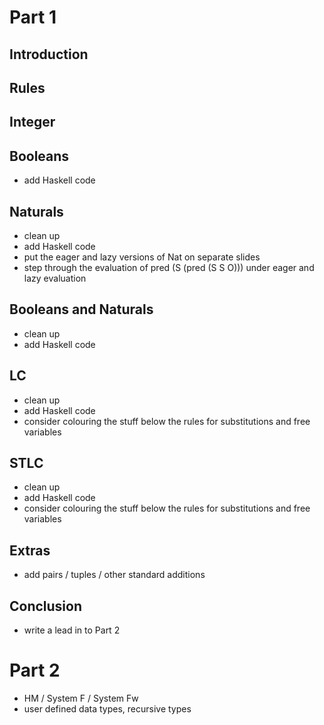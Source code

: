 
# Part 1
## Introduction
## Rules
## Integer

## Booleans
- add Haskell code

## Naturals
- clean up
- add Haskell code
- put the eager and lazy versions of Nat on separate slides
- step through the evaluation of pred (S (pred (S S O))) under eager and lazy evaluation

## Booleans and Naturals
- clean up
- add Haskell code

## LC
- clean up
- add Haskell code
- consider colouring the stuff below the rules for substitutions and free variables

## STLC
- clean up
- add Haskell code
- consider colouring the stuff below the rules for substitutions and free variables

## Extras
- add pairs / tuples / other standard additions

## Conclusion
- write a lead in to Part 2

# Part 2

- HM / System F / System Fw
- user defined data types, recursive types

